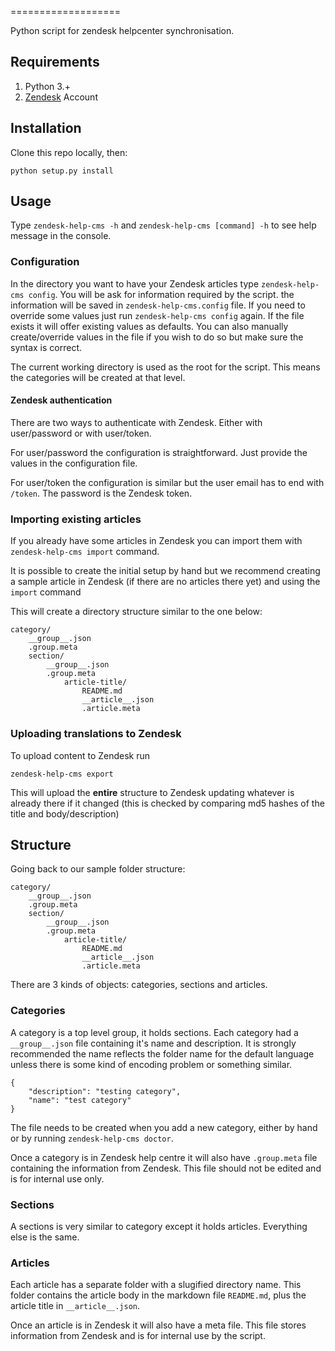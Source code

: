===================

Python script for zendesk helpcenter synchronisation.

## Requirements

1. Python 3.+
2. [Zendesk](www.zendesk.com) Account

## Installation

Clone this repo locally, then:

`python setup.py install`

## Usage

Type `zendesk-help-cms -h` and `zendesk-help-cms [command] -h` to see help message in the console.

### Configuration

In the directory you want to have your Zendesk articles type `zendesk-help-cms config`. You will be ask for information required by the script. the information will be saved in `zendesk-help-cms.config` file. If you need to override some values just run `zendesk-help-cms config` again. If the file exists it will offer existing values as defaults. You can also manually create/override values in the file if you wish to do so but make sure the syntax is correct.

The current working directory is used as the root for the script. This means the categories will be created at that level.

#### Zendesk authentication

There are two ways to authenticate with Zendesk. Either with user/password or with user/token. 

For user/password the configuration is straightforward. Just provide the values in the configuration file.

For user/token the configuration is similar but the user email has to end with `/token`. The password is the Zendesk token.

### Importing existing articles

If you already have some articles in Zendesk you can import them with `zendesk-help-cms import` command.

It is possible to create the initial setup by hand but we recommend creating a sample article in Zendesk (if there are no articles there yet) and using the `import` command 

This will create a directory structure similar to the one below:

```
category/
	__group__.json
	.group.meta
	section/
		__group__.json
		.group.meta
			article-title/
				README.md
				__article__.json
				.article.meta
```

### Uploading translations to Zendesk

To upload content to Zendesk run

`zendesk-help-cms export`

This will upload the **entire** structure to Zendesk updating whatever is already there if it changed (this is checked by comparing md5 hashes of the title and body/description)

## Structure

Going back to our sample folder structure:

```
category/
	__group__.json
	.group.meta
	section/
		__group__.json
		.group.meta
			article-title/
				README.md
				__article__.json
				.article.meta
```

There are 3 kinds of objects: categories, sections and articles.

### Categories

A category is a top level group, it holds sections. Each category had a `__group__.json` file containing it's name and description. It is strongly recommended the name reflects the folder name for the default language unless there is some kind of encoding problem or something similar.

```
{
    "description": "testing category",
    "name": "test category"
}
```

The file needs to be created when you add a new category, either by hand or by running `zendesk-help-cms doctor`.

Once a category is in Zendesk help centre it will also have `.group.meta` file containing the information from Zendesk. This file should not be edited and is for internal use only.

### Sections

A sections is very similar to category except it holds articles. Everything else is the same.

### Articles

Each article has a separate folder with a slugified directory name. This folder contains the article body in the markdown file `README.md`, plus the article title in `__article__.json`.

Once an article is in Zendesk it will also have a meta file. This file stores information from Zendesk and is for internal use by the script.
